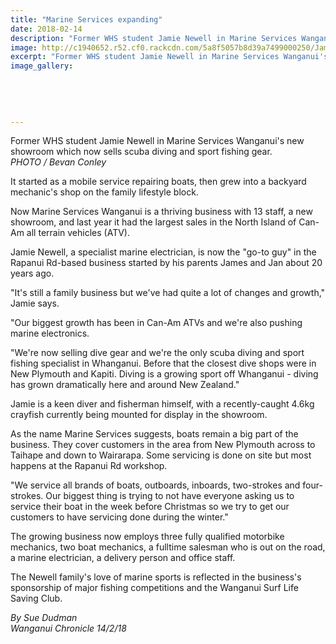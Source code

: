 ```yaml
---
title: "Marine Services expanding"
date: 2018-02-14
description: "Former WHS student Jamie Newell in Marine Services Wanganui's new showroom which now sells scuba diving and sport fishing gear..."
image: http://c1940652.r52.cf0.rackcdn.com/5a8f5057b8d39a7499000250/Jamie-Newell-ex-chron-14-feb-2018.jpg
excerpt: "Former WHS student Jamie Newell in Marine Services Wanganui's new showroom which now sells scuba diving and sport fishing gear."
image_gallery:
    
    
    
    
    
---
```


<p><span>Former WHS student Jamie Newell in Marine Services Wanganui's new showroom which now sells scuba diving and sport fishing gear.<br /><em>PHOTO / Bevan Conley</em></span></p>
<p class="element element-paragraph">It started as a mobile service repairing boats, then grew into a backyard mechanic's shop on the family lifestyle block.</p>
<p class="element element-paragraph">Now Marine Services Wanganui is a thriving business with 13 staff, a new showroom, and last year it had the largest sales in the North Island of Can-Am all terrain vehicles (ATV).</p>
<p class="element element-paragraph">Jamie Newell, a specialist marine electrician, is now the "go-to guy" in the Rapanui Rd-based business started by his parents James and Jan about 20 years ago.</p>
<p class="element element-paragraph">"It's still a family business but we've had quite a lot of changes and growth," Jamie says.</p>
<p class="element element-paragraph">"Our biggest growth has been in Can-Am ATVs and we're also pushing marine electronics.</p>
<p class="element element-paragraph">"We're now selling dive gear and we're the only scuba diving and sport fishing specialist in Whanganui. Before that the closest dive shops were in New Plymouth and Kapiti. Diving is a growing sport off Whanganui - diving has grown dramatically here and around New Zealand."</p>
<p class="element element-paragraph">Jamie is a keen diver and fisherman himself, with a recently-caught 4.6kg crayfish currently being mounted for display in the showroom.</p>
<p class="element element-paragraph">As the name Marine Services suggests, boats remain a big part of the business. They cover customers in the area from New Plymouth across to Taihape and down to Wairarapa. Some servicing is done on site but most happens at the Rapanui Rd workshop.</p>
<p class="element element-paragraph">"We service all brands of boats, outboards, inboards, two-strokes and four-strokes. Our biggest thing is trying to not have everyone asking us to service their boat in the week before Christmas so we try to get our customers to have servicing done during the winter."</p>
<p class="element element-paragraph">The growing business now employs three fully qualified motorbike mechanics, two boat mechanics, a fulltime salesman who is out on the road, a marine electrician, a delivery person and office staff.</p>
<p class="element element-paragraph">The Newell family's love of marine sports is reflected in the business's sponsorship of major fishing competitions and the Wanganui Surf Life Saving Club.</p>
<p><em>By Sue Dudman<br />Wanganui Chronicle 14/2/18</em></p>

